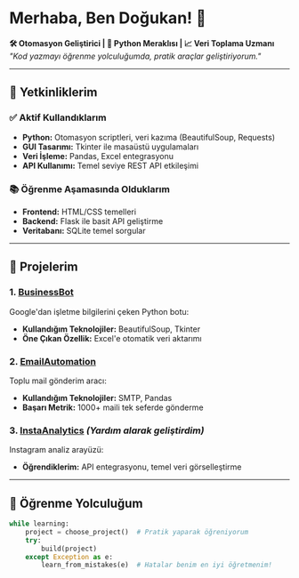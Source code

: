 # Merhaba, Ben Doğukan! 👋

**🛠️ Otomasyon Geliştirici | 🐍 Python Meraklısı | 📈 Veri Toplama Uzmanı**  
*"Kod yazmayı öğrenme yolculuğumda, pratik araçlar geliştiriyorum."*

---

## 🔧 Yetkinliklerim
### ✅ Aktif Kullandıklarım
- **Python:** Otomasyon scriptleri, veri kazıma (BeautifulSoup, Requests)
- **GUI Tasarımı:** Tkinter ile masaüstü uygulamaları
- **Veri İşleme:** Pandas, Excel entegrasyonu
- **API Kullanımı:** Temel seviye REST API etkileşimi

### 📚 Öğrenme Aşamasında Olduklarım
- **Frontend:** HTML/CSS temelleri
- **Backend:** Flask ile basit API geliştirme
- **Veritabanı:** SQLite temel sorgular

---

## 🚀 Projelerim
### 1. [BusinessBot](https://github.com/dogukankardas/BusinessBot)
Google'dan işletme bilgilerini çeken Python botu:
- **Kullandığım Teknolojiler:** BeautifulSoup, Tkinter
- **Öne Çıkan Özellik:** Excel'e otomatik veri aktarımı

### 2. [EmailAutomation](https://github.com/dogukankardas/EmailAutomation)
Toplu mail gönderim aracı:
- **Kullandığım Teknolojiler:** SMTP, Pandas
- **Başarı Metrik:** 1000+ maili tek seferde gönderme

### 3. [InstaAnalytics](https://github.com/dogukankardas/InstaAnalytics) *(Yardım alarak geliştirdim)*
Instagram analiz arayüzü:
- **Öğrendiklerim:** API entegrasyonu, temel veri görselleştirme

---

## 🌱 Öğrenme Yolculuğum
```python
while learning:
    project = choose_project()  # Pratik yaparak öğreniyorum
    try:
        build(project)
    except Exception as e:
        learn_from_mistakes(e)  # Hatalar benim en iyi öğretmenim!
